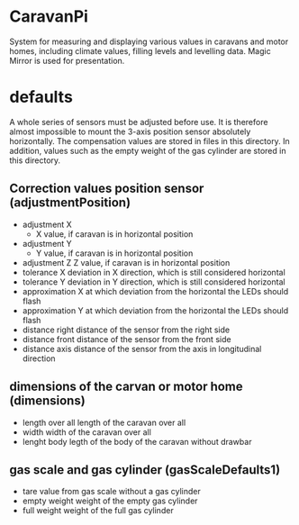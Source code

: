 # CaravanPi
System for measuring and displaying various values in caravans and motor homes, including climate values, filling levels and levelling data. Magic Mirror is used for presentation.

# defaults

A whole series of sensors must be adjusted before use. It is therefore almost impossible to mount the 3-axis position sensor absolutely horizontally. The compensation values are stored in files in this directory. In addition, values such as the empty weight of the gas cylinder are stored in this directory.

## Correction values position sensor (adjustmentPosition)

- adjustment X
  - X value, if caravan is in horizontal position
- adjustment Y
  - Y value, if caravan is in horizontal position
- adjustment Z
  Z value, if caravan is in horizontal position
- tolerance X
  deviation in X direction, which is still considered horizontal 
- tolerance Y
  deviation in Y direction, which is still considered horizontal
- approximation X
  at which deviation from the horizontal the LEDs should flash
- approximation Y
  at which deviation from the horizontal the LEDs should flash
- distance right
  distance of the sensor from the right side
- distance front
  distance of the sensor from the front side
- distance axis
  distance of the sensor from the axis in longitudinal direction

## dimensions of the carvan or motor home (dimensions)

- length over all
  length of the caravan over all 
- width
   width of the caravan over all
- lenght body
  legth of the body of the caravan without drawbar
  
## gas scale and gas cylinder (gasScaleDefaults1)

- tare
  value from gas scale without a gas cylinder 
- empty weight
  weight of the empty gas cylinder
- full weight
  weight of the full gas cylinder
